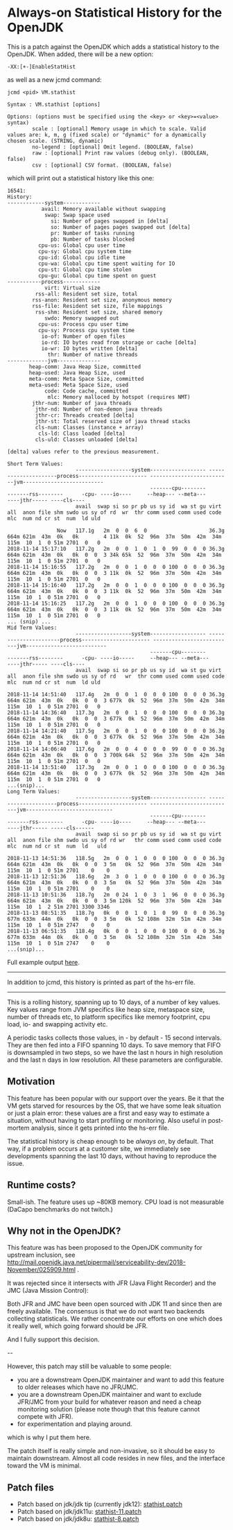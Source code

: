 # Always-on Statistical History for the OpenJDK

This is a patch against the OpenJDK which adds a statistical history to the OpenJDK. When added, there will be a new option:

```
-XX:[+-]EnableStatHist
```

as well as a new jcmd command:

```
jcmd <pid> VM.stathist

Syntax : VM.stathist [options]

Options: (options must be specified using the <key> or <key>=<value> syntax)
        scale : [optional] Memory usage in which to scale. Valid values are: k, m, g (fixed scale) or "dynamic" for a dynamically chosen scale. (STRING, dynamic)
        no-legend : [optional] Omit legend. (BOOLEAN, false)
        raw : [optional] Print raw values (debug only). (BOOLEAN, false)
        csv : [optional] CSV format. (BOOLEAN, false)

```

which will print out a statistical history like this one:

```
16541:
History:
------------system------------
           avail: Memory available without swapping
            swap: Swap space used
              si: Number of pages swapped in [delta]
              so: Number of pages pages swapped out [delta]
              pr: Number of tasks running
              pb: Number of tasks blocked
          cpu-us: Global cpu user time
          cpu-sy: Global cpu system time
          cpu-id: Global cpu idle time
          cpu-wa: Global cpu time spent waiting for IO
          cpu-st: Global cpu time stolen
          cpu-gu: Global cpu time spent on guest
-----------process------------
            virt: Virtual size
         rss-all: Resident set size, total
        rss-anon: Resident set size, anonymous memory
        rss-file: Resident set size, file mappings
         rss-shm: Resident set size, shared memory
            swdo: Memory swapped out
          cpu-us: Process cpu user time
          cpu-sy: Process cpu system time
           io-of: Number of open files
           io-rd: IO bytes read from storage or cache [delta]
           io-wr: IO bytes written [delta]
             thr: Number of native threads
-------------jvm--------------
       heap-comm: Java Heap Size, committed
       heap-used: Java Heap Size, used
       meta-comm: Meta Space Size, committed
       meta-used: Meta Space Size, used
            code: Code cache, committed
             mlc: Memory malloced by hotspot (requires NMT)
        jthr-num: Number of java threads
         jthr-nd: Number of non-demon java threads
         jthr-cr: Threads created [delta]
         jthr-st: Total reserved size of java thread stacks
         cls-num: Classes (instance + array)
          cls-ld: Class loaded [delta]
         cls-uld: Classes unloaded [delta]

[delta] values refer to the previous measurement.

Short Term Values:
                      ------------------system------------------ ---------------------process---------------------- --------------------------jvm--------------------------
                                              -------cpu--------       -------rss--------      -cpu- ----io----     --heap--- --meta---           ----jthr----- ----cls----
                      avail  swap si so pr pb us sy id  wa st gu virt  all  anon file shm swdo us sy of rd  wr  thr comm used comm used code mlc  num nd cr st  num  ld uld 

                Now   117.1g   2m  0  0  6  0                    36.3g 664m 621m  43m  0k   0k        4 11k  0k  52  96m  37m  50m  42m  34m 115m  10  1  0 51m 2701  0   0 
2018-11-14 15:17:10   117.2g   2m  0  0  1  0  1  0  99  0  0  0 36.3g 664m 621m  43m  0k   0k  0  0  3 34k 65k  52  96m  37m  50m  42m  34m 115m  10  1  0 51m 2701  0   0 
2018-11-14 15:16:55   117.2g   2m  0  0  1  0  0  0 100  0  0  0 36.3g 664m 621m  43m  0k   0k  0  0  3 11k  0k  52  96m  37m  50m  42m  34m 115m  10  1  0 51m 2701  0   0 
2018-11-14 15:16:40   117.2g   2m  0  0  1  0  0  0 100  0  0  0 36.3g 664m 621m  43m  0k   0k  0  0  3 11k  0k  52  96m  37m  50m  42m  34m 115m  10  1  0 51m 2701  0   0 
2018-11-14 15:16:25   117.2g   2m  0  0  1  0  0  0 100  0  0  0 36.3g 664m 621m  43m  0k   0k  0  0  3 11k  0k  52  96m  37m  50m  42m  34m 115m  10  1  0 51m 2701  0   0 
... (snip) ...
Mid Term Values:
                      ------------------system------------------ ----------------------process---------------------- --------------------------jvm--------------------------
                                              -------cpu--------       -------rss--------      -cpu- ----io-----     --heap--- --meta---           ----jthr----- ----cls----
                      avail  swap si so pr pb us sy id  wa st gu virt  all  anon file shm swdo us sy of rd   wr  thr comm used comm used code mlc  num nd cr st  num  ld uld 

2018-11-14 14:51:40   117.4g   2m  0  0  1  0  0  0 100  0  0  0 36.3g 664m 621m  43m  0k   0k  0  0  3 677k  0k  52  96m  37m  50m  42m  34m 115m  10  1  0 51m 2701  0   0 
2018-11-14 14:36:40   117.3g   2m  0  0  1  0  0  0 100  0  0  0 36.3g 664m 621m  43m  0k   0k  0  0  3 677k  0k  52  96m  37m  50m  42m  34m 115m  10  1  0 51m 2701  0   0 
2018-11-14 14:21:40   117.5g   2m  0  0  1  0  0  0 100  0  0  0 36.3g 664m 621m  43m  0k   0k  0  0  3 677k  0k  52  96m  37m  50m  42m  34m 115m  10  1  0 51m 2701  0   0 
2018-11-14 14:06:40   117.6g   2m  0  0  4  0  0  0  99  0  0  0 36.3g 664m 621m  43m  0k   0k  0  0  3 700k 64k  52  96m  37m  50m  42m  34m 115m  10  1  0 51m 2701  0   0 
2018-11-14 13:51:40   117.3g   2m  0  0  1  0  0  0 100  0  0  0 36.3g 664m 621m  43m  0k   0k  0  0  3 677k  0k  52  96m  37m  50m  42m  34m 115m  10  1  0 51m 2701  0   0 
...(snip)...
Long Term Values:
                      ------------------system------------------ ---------------------process---------------------- ---------------------------jvm----------------------------
                                              -------cpu--------       -------rss--------      -cpu- ----io----     --heap--- --meta---           ----jthr----- -----cls------
                      avail  swap si so pr pb us sy id  wa st gu virt  all  anon file shm swdo us sy of rd wr   thr comm used comm used code mlc  num nd cr st  num  ld   uld  

2018-11-13 14:51:36   118.5g   2m  0  0  1  0  0  0 100  0  0  0 36.3g 664m 621m  43m  0k   0k  0  0  3 5m   0k  52  96m  37m  50m  42m  34m 115m  10  1  0 51m 2701    0    0 
2018-11-13 12:51:36   118.6g   2m  3  0  1  0  0  0 100  0  0  0 36.3g 664m 621m  43m  0k   0k  0  0  3 5m   0k  52  96m  37m  50m  42m  34m 115m  10  1  0 51m 2701    0    0 
2018-11-13 10:51:36   118.7g   2m  0 24  1  0  3  1  96  0  0  0 36.3g 664m 621m  43m  0k   0k  0  0  3 5m 120k  52  96m  37m  50m  42m  34m 115m  10  1  2 51m 2701 3300 3346 
2018-11-13 08:51:35   118.7g   0k  0  0  1  0  1  0  99  0  0  0 36.3g 677m 633m  44m  0k   0k  0  0  3 5m   0k  52 108m  32m  51m  42m  34m 115m  10  1  0 51m 2747    0    0 
2018-11-13 06:51:35   118.4g   0k  0  0  1  0  0  0 100  0  0  0 36.3g 677m 633m  44m  0k   0k  0  0  3 5m   0k  52 108m  32m  51m  42m  34m 115m  10  1  0 51m 2747    0    0 
...(snip)...
```

Full example output [here](examples/stathist-volker.txt). 

---

In addition to jcmd, this history is printed as part of the hs-err file.

---

This is a rolling history, spanning up to 10 days, of a number of key values. Key values range from JVM specifics like heap size, metaspace size, number of threads etc, to platform specifics like memory footprint, cpu load, io- and swapping activity etc.

A periodic tasks collects those values, in - by default - 15 second intervals. They are then fed into a FIFO spanning 10 days. To save memory that FIFO is downsampled in two steps, so we have the last n hours in high resolution and the last n days in low resolution. All these parameters are configurable.

## Motivation

This feature has been popular with our support over the years. Be it that the VM gets starved for resources by the OS, that we have some leak situation or just a plain error: these values are a first and easy way to estimate a situation, without having to start profiling or monitoring. Also useful in post-mortem analysis, since it gets printed into the hs-err file.

The statistical history is cheap enough to be *always on*, by default. That way, if a problem occurs at a customer site, we immediately see developments spanning the last 10 days, without having to reproduce the issue.

## Runtime costs?

Small-ish. The feature uses up ~80KB memory. CPU load is not measurable (DaCapo benchmarks do not twitch.)

## Why not in the OpenJDK?

This feature was has been proposed to the OpenJDK community for upstream inclusion, see http://mail.openjdk.java.net/pipermail/serviceability-dev/2018-November/025909.html .

It was rejected since it intersects with JFR (Java Flight Recorder) and the JMC (Java Mission Control):

Both JFR and JMC have been open sourced with JDK 11 and since then are freely available. The consensus is that we do not want two backends collecting statisticals. We rather concentrate our efforts on one which does it really well, which going forward should be JFR.

And I fully support this decision. 

--

However, this patch may still be valuable to some people:

- you are a downstream OpenJDK maintainer and want to add this feature to older releases which have no JFR/JMC.
- you are a downstream OpenJDK maintainer and want to exclude JFR/JMC from your build for whatever reason and need a cheap monitoring solution (please note though that this feature cannot compete with JFR).
- for experimentation and playing around.

which is why I put them here.

The patch itself is really simple and non-invasive, so it should be easy to maintain downstream. Almost all code resides in new files, and the interface toward the VM is minimal.


## Patch files

- Patch based on jdk/jdk tip (currently jdk12): [stathist.patch](stathist.patch)
- Patch based on jdk/jdk11u: [stathist-11.patch](stathist-11.patch)
- Patch based on jdk/jdk8u: [stathist-8.patch](stathist-8.patch)
